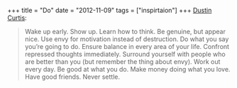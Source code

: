 +++
title = "Do"
date = "2012-11-09"
tags = ["inspirtaion"]
+++
[Dustin Curtis](http://dcurt.is/do):
<blockquote>
    Wake up early. Show up. Learn how to think. Be genuine, but appear nice. Use envy for motivation instead of destruction. Do what you say you’re going to do. Ensure balance in every area of your life. Confront repressed thoughts immediately. Surround yourself with people who are better than you (but remember the thing about envy). Work out every day. Be good at what you do. Make money doing what you love. Have good friends. Never settle.
</blockquote>

